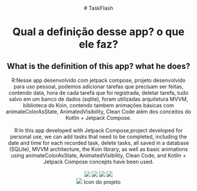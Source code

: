 <div align="center">
# TaskFlash
<h1>Qual a definição desse app? o que ele faz?</h1>
<h2>What is the definition of this app? what he does?</h1>
</div>
<div align="center">
R:Nesse app desenvolvido com jetpack compose, projeto desenvolvido para uso pessoal, podemos adicionar tarefas que precisam ser feitas, contendo data, hora de cada tarefa que foi registrada, deletar tarefa, tudo salvo em um 
banco de dados (sqlite), foram utilizadas arquitetura MVVM, biblioteca do Koin, contendo tambem animações básicas com animateColorAsState, AnimatedVisibility, Clean Code além dos conceitos do Kotlin + Jetpack Compose.
<br>
<br>
R:In this app developed with Jetpack Compose,project developed for personal use, we can add tasks that need to be completed, including the date and time for each recorded task, delete tasks, all saved in a database (SQLite), MVVM architecture, the Koin library, as well as basic animations using animateColorAsState, AnimatedVisibility, Clean Code, and Kotlin + Jetpack Compose concepts have been used.
  <br>
  <br>
  <img src="https://user-images.githubusercontent.com/110734564/279827496-38960e4b-8092-4ca5-b539-6c49cbfbfa11.png">
  <img src="https://user-images.githubusercontent.com/110734564/279827499-c7c990ed-3e14-438e-9aa5-9f22b3280ca4.png">
  <img src="https://user-images.githubusercontent.com/110734564/279827504-64336352-44dc-445d-9049-18c4f2833358.png">
  <img src="https://user-images.githubusercontent.com/110734564/279827511-c64f8c4a-5f8f-49cf-b2f8-a54c2935d1b6.png">
  <br>
  <img src="https://user-images.githubusercontent.com/110734564/279827515-536209e4-698a-4bca-a4fa-c2cd447d6aed.png">
  Icon do projeto
</div>
